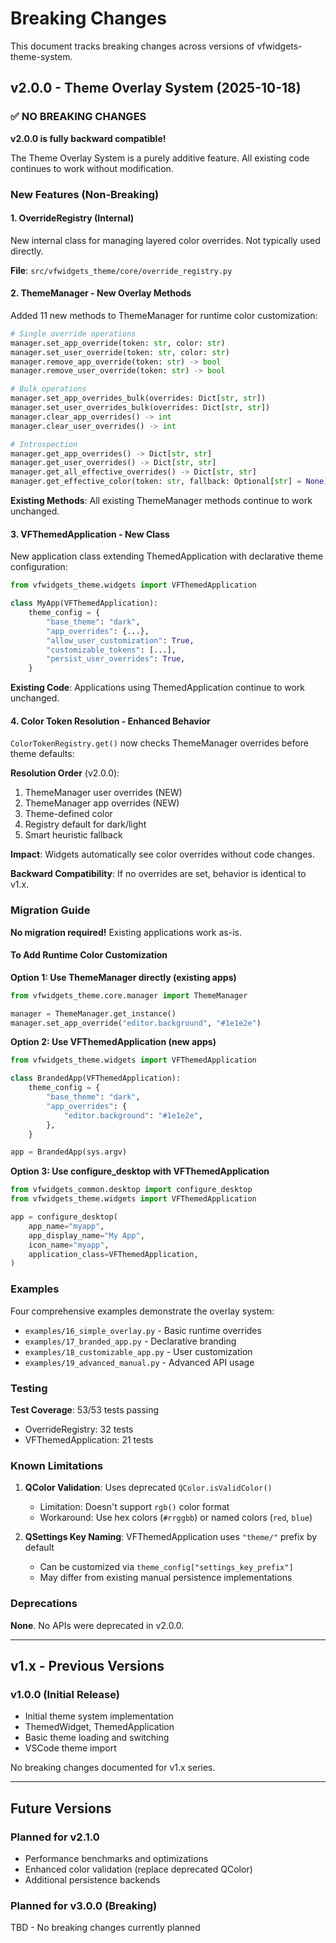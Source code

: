 # Breaking Changes

This document tracks breaking changes across versions of vfwidgets-theme-system.

## v2.0.0 - Theme Overlay System (2025-10-18)

### ✅ NO BREAKING CHANGES

**v2.0.0 is fully backward compatible!**

The Theme Overlay System is a purely additive feature. All existing code continues to work without modification.

### New Features (Non-Breaking)

#### 1. OverrideRegistry (Internal)
New internal class for managing layered color overrides. Not typically used directly.

**File**: `src/vfwidgets_theme/core/override_registry.py`

#### 2. ThemeManager - New Overlay Methods
Added 11 new methods to ThemeManager for runtime color customization:

```python
# Single override operations
manager.set_app_override(token: str, color: str)
manager.set_user_override(token: str, color: str)
manager.remove_app_override(token: str) -> bool
manager.remove_user_override(token: str) -> bool

# Bulk operations
manager.set_app_overrides_bulk(overrides: Dict[str, str])
manager.set_user_overrides_bulk(overrides: Dict[str, str])
manager.clear_app_overrides() -> int
manager.clear_user_overrides() -> int

# Introspection
manager.get_app_overrides() -> Dict[str, str]
manager.get_user_overrides() -> Dict[str, str]
manager.get_all_effective_overrides() -> Dict[str, str]
manager.get_effective_color(token: str, fallback: Optional[str] = None) -> Optional[str]
```

**Existing Methods**: All existing ThemeManager methods continue to work unchanged.

#### 3. VFThemedApplication - New Class
New application class extending ThemedApplication with declarative theme configuration:

```python
from vfwidgets_theme.widgets import VFThemedApplication

class MyApp(VFThemedApplication):
    theme_config = {
        "base_theme": "dark",
        "app_overrides": {...},
        "allow_user_customization": True,
        "customizable_tokens": [...],
        "persist_user_overrides": True,
    }
```

**Existing Code**: Applications using ThemedApplication continue to work unchanged.

#### 4. Color Token Resolution - Enhanced Behavior
`ColorTokenRegistry.get()` now checks ThemeManager overrides before theme defaults:

**Resolution Order** (v2.0.0):
1. ThemeManager user overrides (NEW)
2. ThemeManager app overrides (NEW)
3. Theme-defined color
4. Registry default for dark/light
5. Smart heuristic fallback

**Impact**: Widgets automatically see color overrides without code changes.

**Backward Compatibility**: If no overrides are set, behavior is identical to v1.x.

### Migration Guide

**No migration required!** Existing applications work as-is.

#### To Add Runtime Color Customization

**Option 1: Use ThemeManager directly (existing apps)**
```python
from vfwidgets_theme.core.manager import ThemeManager

manager = ThemeManager.get_instance()
manager.set_app_override("editor.background", "#1e1e2e")
```

**Option 2: Use VFThemedApplication (new apps)**
```python
from vfwidgets_theme.widgets import VFThemedApplication

class BrandedApp(VFThemedApplication):
    theme_config = {
        "base_theme": "dark",
        "app_overrides": {
            "editor.background": "#1e1e2e",
        },
    }

app = BrandedApp(sys.argv)
```

**Option 3: Use configure_desktop with VFThemedApplication**
```python
from vfwidgets_common.desktop import configure_desktop
from vfwidgets_theme.widgets import VFThemedApplication

app = configure_desktop(
    app_name="myapp",
    app_display_name="My App",
    icon_name="myapp",
    application_class=VFThemedApplication,
)
```

### Examples

Four comprehensive examples demonstrate the overlay system:
- `examples/16_simple_overlay.py` - Basic runtime overrides
- `examples/17_branded_app.py` - Declarative branding
- `examples/18_customizable_app.py` - User customization
- `examples/19_advanced_manual.py` - Advanced API usage

### Testing

**Test Coverage**: 53/53 tests passing
- OverrideRegistry: 32 tests
- VFThemedApplication: 21 tests

### Known Limitations

1. **QColor Validation**: Uses deprecated `QColor.isValidColor()`
   - Limitation: Doesn't support `rgb()` color format
   - Workaround: Use hex colors (`#rrggbb`) or named colors (`red`, `blue`)

2. **QSettings Key Naming**: VFThemedApplication uses `"theme/"` prefix by default
   - Can be customized via `theme_config["settings_key_prefix"]`
   - May differ from existing manual persistence implementations

### Deprecations

**None**. No APIs were deprecated in v2.0.0.

---

## v1.x - Previous Versions

### v1.0.0 (Initial Release)
- Initial theme system implementation
- ThemedWidget, ThemedApplication
- Basic theme loading and switching
- VSCode theme import

No breaking changes documented for v1.x series.

---

## Future Versions

### Planned for v2.1.0
- Performance benchmarks and optimizations
- Enhanced color validation (replace deprecated QColor)
- Additional persistence backends

### Planned for v3.0.0 (Breaking)
TBD - No breaking changes currently planned
